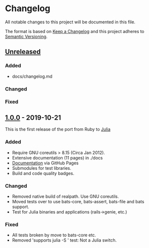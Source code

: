 # Changelog

All notable changes to this project will be documented in this file.

The format is based on [Keep a Changelog][kac] and this project adheres to
[Semantic Versioning][semver].

[kac]: https://keepachangelog.com/en/1.0.0/
[semver]: https://semver.org/

## [Unreleased]

### Added

* docs/changelog.md

### Changed

### Fixed

## [1.0.0] - 2019-10-21

This is the first release of the port from Ruby to [Julia](https://www.julialnag.org)

### Added

* Require GNU coreutils > 8.15 (Circa Jan 2012). 
* Extensive documentation (11 pages) in ./docs
* [Documentation](https://jlenv.github.io/jlenv) via GitHub Pages
* Submodules for test libraries.
* Build and code quality badges.

### Changed

* Removed native build of realpath.  Use GNU coreutils.
* Moved tests over to use bats-core, bats-assert, bats-file and bats support.
* Test for Julia binaries and applications (rails->genie, etc.)

### Fixed

* All tests broken by move to bats-core etc.
* Removed 'supports julia -S <cmd>' test: Not a Julia switch.

[Unreleased]: https://github.com/jlenv/jlenv/compare/1.0.0...HEAD
[1.0.0]: https://github.com/jlenv/jlenv/compare/0.0.0...1.0.0
